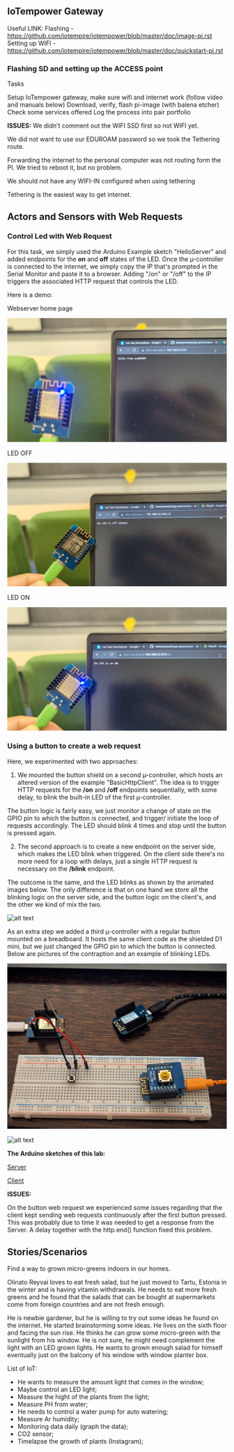## IoTempower Gateway

Useful LINK:
Flashing - https://github.com/iotempire/iotempower/blob/master/doc/image-pi.rst
Setting up WIFI - https://github.com/iotempire/iotempower/blob/master/doc/quickstart-pi.rst

### Flashing SD and setting up the ACCESS point

Tasks

Setup IoTempower gateway, make sure wifi and internet work (follow video and manuals below)
Download, verify, flash pi-image (with balena etcher)
Check some services offered
Log the process into pair portfolio

**ISSUES:**
We didn't comment out the WIFI SSD first so not WIFI yet.

We did not want to use our EDUROAM password so we took the Tethering route.

Forwarding the internet to the personal computer was not routing form the PI. We tried to reboot it, but no problem.

We should not have any WIFI-IN configured when using tethering

Tethering is the easiest way to get internet.

## Actors and Sensors with Web Requests

### Control Led with Web Request

For this task, we simply used the Arduino Example sketch "HelloServer" and added endpoints for the **on** and **off** states of the LED. Once the µ-controller is connected to the internet, we simply copy the IP that's prompted in the Serial Monitor and paste it to a browser. Adding "/on" or "/off" to the IP triggers the associated HTTP request that controls the LED.

Here is a demo:

Webserver home page

![alt text](../../Pictures/Week_3/webserver_home.jpg)

LED OFF

![alt text](../../Pictures/Week_3/webserver_led_off.jpg)

LED ON

![alt text](../../Pictures/Week_3/webserver_led_on.jpg)


### Using a button to create a web request

Here, we experimented with two approaches: 

1. We mounted the button shield on a second µ-controller, which hosts an altered version of the example "BasicHttpClient". The idea is to trigger HTTP requests for the **/on** and **/off** endpoints sequentially, with some delay, to blink the built-in LED of the first µ-controller.

The button logic is fairly easy, we just monitor a change of state on the GPIO pin to which the button is connected, and trigger/ initiate the loop of requests accordingly. The LED should blink 4 times and stop until the button is pressed again.

2. The second approach is to create a new endpoint on the server side, which makes the LED blink when triggered. On the client side there's no more need for a loop with delays, just a single HTTP request is necessary on the **/blink** endpoint.

The outcome is the same, and the LED blinks as shown by the animated images below. The only difference is that on one hand we store all the blinking logic on the server side, and the button logic on the client's, and the other we kind of mix the two.

![alt text](../../Pictures/Week_3/blink_button.gif)

As an extra step we added a third µ-controller with a regular button mounted on a breadboard. It hosts the same client code as the shielded D1 mini, but we just changed the GPIO pin to which the button is connected. Below are pictures of the contraption and an example of blinking LEDs.

![alt text](../../Pictures/Week_3/2_buttons_blink.jpg)

![alt text](../../Pictures/Week_3/blink_2_buttons.gif)


**The Arduino sketches of this lab:**

[Server](../../Arduino_sketches/ESP_Webserver_Lab3/ESP_Webserver_Lab3.ino)

[Client](../../Arduino_sketches/ESP_Blink_button_Lab3/ESP_Blink_button_Lab3.ino)

**ISSUES:**

On the button web request we experienced some issues regarding that the client kept sending web requests continuously after the first button pressed. This was probably due to time it was needed to get a response from the Server. A delay together with the http.end() function fixed this problem.  


## Stories/Scenarios

Find a way to grown micro-greens indoors in our homes. 

Olinato Reyvai loves to eat fresh salad, but he just moved to Tartu, Estonia in the winter and is having vitamin withdrawals. He needs to eat more fresh greens and he found that the salads that can be bought at supermarkets come from foreign countries and are not fresh enough.

He is newbie gardener, but he is willing to try out some ideas he found on the internet. 
He started brainstorming some ideas. He lives on the sixth floor and facing the sun rise. He thinks he can grow some micro-green with the sunlight from his window. 
He is not sure, he might need complement the light with an LED grown lights. 
He wants to grown enough salad for himself eventually just on the balcony of his window with window planter box.

List of IoT:

- He wants to measure the amount light that comes in the window;
- Maybe control an LED light;
- Measure the hight of the plants from the light;
- Measure PH from water;
- He needs to control a water pump for auto watering;
- Measure Ar humidity;
- Monitoring data daily (graph the data);
- CO2 sensor;
- Timelapse the growth of plants (Instagram);